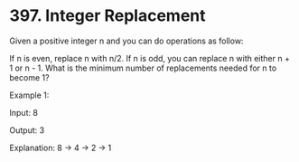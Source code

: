 # 397. Integer Replacement

Given a positive integer n and you can do operations as follow:

If n is even, replace n with n/2.
If n is odd, you can replace n with either n + 1 or n - 1.
What is the minimum number of replacements needed for n to become 1?

Example 1:

Input:
8

Output:
3

Explanation:
8 -> 4 -> 2 -> 1
